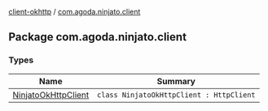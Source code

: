 [client-okhttp](../index.md) / [com.agoda.ninjato.client](./index.md)

## Package com.agoda.ninjato.client

### Types

| Name | Summary |
|---|---|
| [NinjatoOkHttpClient](-ninjato-ok-http-client/index.md) | `class NinjatoOkHttpClient : HttpClient` |
